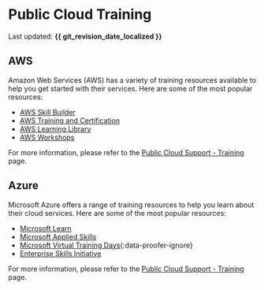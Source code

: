 # Public Cloud Training

Last updated: **{{ git_revision_date_localized }}**

## AWS

Amazon Web Services (AWS) has a variety of training resources available to help you get started with their services. Here are some of the most popular resources:

- [AWS Skill Builder](https://explore.skillbuilder.aws/learn)
- [AWS Training and Certification](https://www.aws.training/)
- [AWS Learning Library](https://www.aws.training/LearningLibrary)
- [AWS Workshops](https://workshops.aws/)

For more information, please refer to the [Public Cloud Support - Training](https://digital.gov.bc.ca/delivery/cloud/public/get-support/#training) page.

## Azure

Microsoft Azure offers a range of training resources to help you learn about their cloud services. Here are some of the most popular resources:

- [Microsoft Learn](https://learn.microsoft.com/en-us/training/)
- [Microsoft Applied Skills](https://learn.microsoft.com/en-us/credentials/browse/?credential_types=applied%20skills)
- [Microsoft Virtual Training Days](https://events.microsoft.com/en-us/mvtd?language=English){:data-proofer-ignore}
- [Enterprise Skills Initiative](https://esi.microsoft.com/)

For more information, please refer to the [Public Cloud Support - Training](https://digital.gov.bc.ca/delivery/cloud/public/get-support/#training) page.
